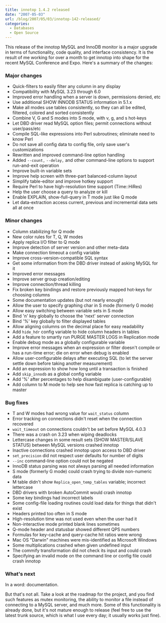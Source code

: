 ```yaml
---
title: innotop 1.4.2 released
date: "2007-05-03"
url: /blog/2007/05/03/innotop-142-released/
categories:
  - Databases
  - Open Source
---
```


This release of the innotop MySQL and InnoDB monitor is a major upgrade in terms of functionality, code quality, and interface consistency. It is the result of me working for over a month to get innotop into shape for the recent MySQL Conference and Expo. Here's a summary of the changes:

### Major changes

*   Quick-filters to easily filter any column in any display
*   Compatibility with MySQL 3.23 through 6.0
*   Improved error handling when a server is down, permissions denied, etc
*   Use additional SHOW INNODB STATUS information in 5.1.x
*   Make all modes use tables consistently, so they can all be edited, filtered, colored and sorted consistently
*   Combine V, G and S modes into S mode, with v, g, and s hot-keys
*   Let DBD driver read MySQL option files; permit connections without user/pass/etc 
*   Compile SQL-like expressions into Perl subroutines; eliminate need to know Perl 
*   Do not save all config data to config file, only save user's customizations
*   Rewritten and improved command-line option handling
*   Added `--count,` `--delay,` and other command-line options to support run-and-exit operation 
*   Improve built-in variable sets
*   Improve help screen with three-part balanced-column layout
*   Simplify table-editor and improve hotkey support
*   Require Perl to have high-resolution time support (Time::HiRes)
*   Help the user choose a query to analyze or kill
*   Enable EXPLAIN, show-full-query in T mode just like Q mode
*   Let data-extraction access current, previous and incremental data sets all at once </ul> 
### Minor changes

*   Column stabilizing for Q mode
*   New color rules for T, Q, W modes
*   Apply replica I/O filter to Q mode
*   Improve detection of server version and other meta-data
*   Make connection timeout a config variable
*   Improve cross-version-compatible SQL syntax
*   Get some information from the DBD driver instead of asking MySQL for it
*   Improved error messages
*   Improve server group creation/editing
*   Improve connection/thread killing
*   Fix broken key bindings and restore previously mapped hot-keys for choosing columns
*   Some documentation updates (but not nearly enough)
*   Allow the user to specify graphing char in S mode (formerly G mode)
*   Allow easy switching between variable sets in S mode
*   Bind 'n' key globally to choose the 'next' server connection
*   Bind '%' key globally to filter displayed tables
*   Allow aligning columns on the decimal place for easy readability
*   Add `hide_hdr` config variable to hide column headers in tables
*   Add a feature to smartly run PURGE MASTER LOGS in Replication mode
*   Enable debug mode as a globally configurable variable
*   Improve error messages when an expression or filter doesn't compile or has a run-time error; die on error when debug is enabled
*   Allow user-configurable delays after executing SQL (to let the server settle down before taking another measurement)
*   Add an expression to show how long until a transaction is finished
*   Add `skip_innodb` as a global config variable
*   Add '%' after percentages to help disambiguate (user-configurable)
*   Add column to M mode to help see how fast replica is catching up to master
### Bug fixes

*   T and W modes had wrong value for `wait_status` column
*   Error tracking on connections didn't reset when the connection recovered
*   `wait_timeout` on connections couldn't be set before MySQL 4.0.3
*   There was a crash on 3.23 when wiping deadlocks
*   Lettercase changes in some result sets (SHOW MASTER/SLAVE STATUS) between MySQL versions crashed innotop
*   Inactive connections crashed innotop upon access to DBD driver
*   `set_precision` did not respect user defaults for number of digits
*   `--inc` command-line option could not be negated
*   InnoDB status parsing was not always parsing all needed information
*   S mode (formerly G mode) could crash trying to divide non-numeric data
*   M table didn't show `Replica_open_temp_tables` variable; incorrect lettercase
*   DBD drivers with broken AutoCommit would crash innotop
*   Some key bindings had incorrect labels
*   Some config-file loading routines could load data for things that didn't exist
*   Headers printed too often in S mode
*   High-resolution time was not used even when the user had it
*   Non-interactive mode printed blank lines sometimes
*   Q-mode header and statusbar showed different QPS numbers
*   Formulas for key-cache and query-cache hit ratios were wrong
*   Mac OS "Darwin" machines were mis-identified as Microsoft Windows
*   Some multiplications crashed when given undefined input
*   The commify transformation did not check its input and could crash
*   Specifying an invalid mode on the command line or config file could crash innotop
### What's next

In a word: documentation.

But that's not all. Take a look at the roadmap for the project, and you find such features as mutex monitoring, the ability to monitor a file instead of connecting to a MySQL server, and much more. Some of this functionality is already done, but it's not mature enough to release (feel free to use the latest trunk source, which is what I use every day; it usually works just fine).


